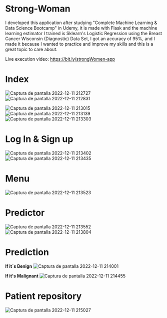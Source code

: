 # Strong-Woman

I developed this application after studying "Complete Machine Learning & Data Science Bootcamp" in Udemy, it is made with Flask and the machine learning estimator I trained is Sklearn's Logistic Regression using the Breast Cancer Wisconsin (Diagnostic) Data Set, I got an accuracy of 95%, and I made it because I wanted to practice and improve my skills and this is a great topic to care about. 

Live execution video:
https://bit.ly/strongWomen-app

# Index
![Captura de pantalla 2022-12-11 212727](https://user-images.githubusercontent.com/119650235/206968492-80ada1ae-7861-405d-bae6-275584d26a18.png)
![Captura de pantalla 2022-12-11 212831](https://user-images.githubusercontent.com/119650235/206968543-489e242c-8276-4d51-9bba-8d56b97d1334.png)

![Captura de pantalla 2022-12-11 213015](https://user-images.githubusercontent.com/119650235/206968643-11cd00ab-8dc3-4a14-bcf4-b92b6c5b9aca.png)
![Captura de pantalla 2022-12-11 213139](https://user-images.githubusercontent.com/119650235/206968663-9b115563-ad53-429f-baba-3c2b4d77c725.png)
![Captura de pantalla 2022-12-11 213303](https://user-images.githubusercontent.com/119650235/206968868-6f690f42-9b32-490e-98bd-077298d4ba8f.png)

# Log In & Sign up 
![Captura de pantalla 2022-12-11 213402](https://user-images.githubusercontent.com/119650235/206968947-33d70895-7fae-436e-afaa-02f81e934e14.png)
![Captura de pantalla 2022-12-11 213435](https://user-images.githubusercontent.com/119650235/206968960-da7af235-9b42-482b-ac42-cebd11000b0b.png)

# Menu
![Captura de pantalla 2022-12-11 213523](https://user-images.githubusercontent.com/119650235/206969023-be432e03-3bcc-463f-886b-fb1e6c9f2e79.png)

# Predictor
![Captura de pantalla 2022-12-11 213552](https://user-images.githubusercontent.com/119650235/206969109-29c449eb-0b43-41ec-8173-d8194c4374a1.png)
![Captura de pantalla 2022-12-11 213804](https://user-images.githubusercontent.com/119650235/206969114-9126530e-e58d-4b3d-8060-42b4210e87b8.png)

# Prediction
**If it´s Benign**
![Captura de pantalla 2022-12-11 214001](https://user-images.githubusercontent.com/119650235/206969193-d75aa04c-1f59-4f4f-a705-9d0497ce5450.png)

**If it's Malignant**
![Captura de pantalla 2022-12-11 214455](https://user-images.githubusercontent.com/119650235/206969250-89aa18fb-3e2b-468d-8b6a-1c8f34bef2dd.png)

# Patient repository
![Captura de pantalla 2022-12-11 215027](https://user-images.githubusercontent.com/119650235/206969782-9079ce35-da30-4cca-b7c0-da74a3e6a362.png)
